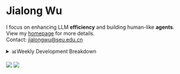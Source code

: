 #  Jialong Wu

I focus on enhancing LLM **efficiency** and building human-like **agents**.<br>
View my [homepage](https://callanwu.github.io/) for more details. <br>
Contact: jialongwu@seu.edu.cn

<details><summary>📊Weekly Development Breakdown</summary>

<!--START_SECTION:waka-->

```txt
From: 08 April 2025 - To: 15 April 2025

Total Time: 24 hrs 17 mins

JSON       14 hrs 13 mins  ██████████████▓░░░░░░░░░░   58.57 %
Python     9 hrs 41 mins   ██████████░░░░░░░░░░░░░░░   39.87 %
Markdown   14 mins         ▒░░░░░░░░░░░░░░░░░░░░░░░░   00.96 %
CSV        8 mins          ░░░░░░░░░░░░░░░░░░░░░░░░░   00.58 %
Bash       0 secs          ░░░░░░░░░░░░░░░░░░░░░░░░░   00.01 %
```

<!--END_SECTION:waka-->

[![wakatime](https://wakatime.com/badge/user/c6720b29-9431-4a60-bc9d-e1fb2b6bd65f.svg)](https://wakatime.com/@c6720b29-9431-4a60-bc9d-e1fb2b6bd65f)
</details>

[![](https://img.shields.io/badge/Google%20Scholar-4385FE.svg?&color=d6d6d6&style=flat-square&logo=google-scholar)](https://scholar.google.com/citations?user=6eg2m4YAAAAJ)
![](https://komarev.com/ghpvc/?username=callanwu)
